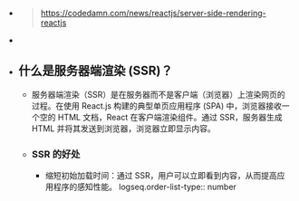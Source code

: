 - > https://codedamn.com/news/reactjs/server-side-rendering-reactjs
-
- ## 什么是服务器端渲染 (SSR)？
	- 服务器端渲染（SSR）是在服务器而不是客户端（浏览器）上渲染网页的过程。在使用 React.js 构建的典型单页应用程序 (SPA) 中，浏览器接收一个空的 HTML 文档，React 在客户端渲染组件。通过 SSR，服务器生成 HTML 并将其发送到浏览器，浏览器立即显示内容。
	- ### SSR 的好处
		- 缩短初始加载时间：通过 SSR，用户可以立即看到内容，从而提高应用程序的感知性能。
		  logseq.order-list-type:: number